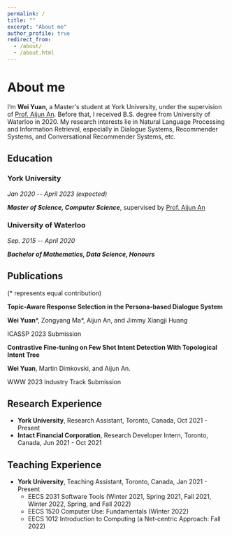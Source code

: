 ```yaml
---
permalink: /
title: ""
excerpt: "About me"
author_profile: true
redirect_from: 
  - /about/
  - /about.html
---
```

# <i class="fa fa-cog fa-spin fa-fw"></i> About me #
I’m **Wei Yuan**, a Master's student at York University, under the supervision of [Prof. Aijun An](http://www.cse.yorku.ca/~aan/). Before that, I received B.S. degree from University of Waterloo in 2020. My research interests lie in Natural Language Processing and Information Retrieval, especially in Dialogue Systems, Recommender Systems, and Conversational Recommender Systems, etc.

Education
------

### York University

*Jan 2020 -- April 2023 (expected)*
  
***Master of Science, Computer Science***, supervised by [Prof. Aijun An](http://www.cse.yorku.ca/~aan/)

### University of Waterloo

*Sep. 2015 -- April 2020*

***Bachelor of Mathematics, Data Science, Honours***


Publications
------
(* represents equal contribution)

**Topic-Aware Response Selection in the Persona-based Dialogue System**

**Wei Yuan**\*, Zongyang Ma\*, Aijun An, and Jimmy Xiangji Huang

ICASSP 2023 Submission

**Contrastive Fine-tuning on Few Shot Intent Detection With Topological Intent Tree**

**Wei Yuan**, Martin Dimkovski, and Aijun An. 

WWW 2023 Industry Track Submission


Research Experience
------
+ **York University**, Research Assistant, Toronto, Canada, Oct 2021 - Present
+ **Intact Financial Corporation**, Research Developer Intern, Toronto, Canada, Jun 2021 - Oct 2021

Teaching Experience
------
+ **York University**, Teaching Assistant, Toronto, Canada, Jan 2021 - Present    
  - EECS 2031 Software Tools (Winter 2021, Spring 2021, Fall 2021, Winter 2022, Spring, and Fall 2022)
  - EECS 1520 Computer Use: Fundamentals (Winter 2022)
  - EECS 1012 Introduction to Computing (a Net-centric Approach: Fall 2022)
